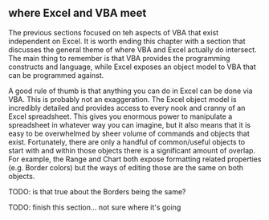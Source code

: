 ## where Excel and VBA meet

The previous sections focused on teh aspects of VBA that exist independent on Excel.  It is worth ending this chapter with a section that discusses the general theme of where VBA and Excel actually do intersect.  The main thing to remember is that VBA provides the programming constructs and language, while Excel exposes an object model to VBA that can be programmed against.

A good rule of thumb is that anything you can do in Excel can be done via VBA.  This is probably not an exaggeration.  The Excel object model is incredibly detailed and provides access to every nook and cranny of an Excel spreadsheet.  This gives you enormous power to manipulate a spreadsheet in whatever way you can imagine, but it also means that it is easy to be overwhelmed by sheer volume of commands and objects that exist.  Fortunately, there are only a handful of common/useful objects to start with and within those objects there is a significant amount of overlap.  For example, the Range and Chart both expose formatting related properties (e.g. Border colors) but the ways of editing those are the same on both objects.

TODO: is that true about the Borders being the same?

TODO: finish this section... not sure where it's going
